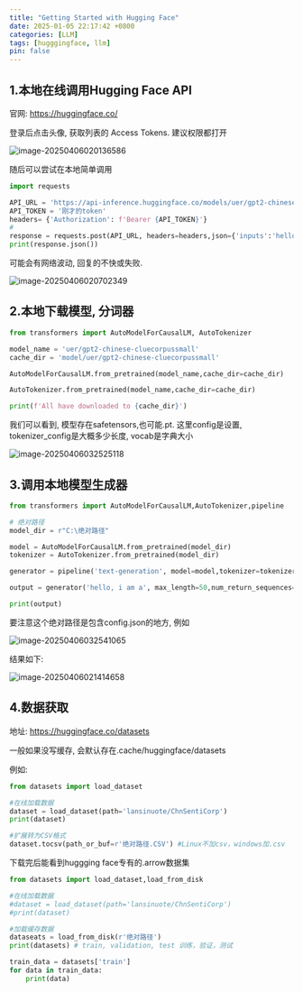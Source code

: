 ```yaml
---
title: "Getting Started with Hugging Face"
date: 2025-01-05 22:17:42 +0800
categories: [LLM]
tags: [hugggingface, llm]
pin: false
---
```


## 1.本地在线调用Hugging Face API

官网: https://huggingface.co/

登录后点击头像, 获取列表的 Access Tokens. 建议权限都打开

![image-20250406020136586](https://zr-picture.oss-cn-shanghai.aliyuncs.com/image-20250406020136586.png)

随后可以尝试在本地简单调用

```python
import requests

API_URL = 'https://api-inference.huggingface.co/models/uer/gpt2-chinese-cluecorpussmall'
API_TOKEN = '刚才的token'
headers= {'Authorization': f'Bearer {API_TOKEN}'}
#
response = requests.post(API_URL, headers=headers,json={'inputs':'hello, hugging face'})
print(response.json())
```

可能会有网络波动, 回复的不快或失败.

![image-20250406020702349](https://zr-picture.oss-cn-shanghai.aliyuncs.com/image-20250406020702349.png)

## 2.本地下载模型, 分词器

```python
from transformers import AutoModelForCausalLM, AutoTokenizer

model_name = 'uer/gpt2-chinese-cluecorpussmall'
cache_dir = 'model/uer/gpt2-chinese-cluecorpussmall'

AutoModelForCausalLM.from_pretrained(model_name,cache_dir=cache_dir)

AutoTokenizer.from_pretrained(model_name,cache_dir=cache_dir)

print(f'All have downloaded to {cache_dir}')
```

我们可以看到, 模型存在safetensors,也可能.pt. 这里config是设置, tokenizer_config是大概多少长度, vocab是字典大小

![image-20250406032525118](https://zr-picture.oss-cn-shanghai.aliyuncs.com/image-20250406032525118.png)

## 3.调用本地模型生成器

```python
from transformers import AutoModelForCausalLM,AutoTokenizer,pipeline

# 绝对路径
model_dir = r"C:\绝对路径"

model = AutoModelForCausalLM.from_pretrained(model_dir)
tokenizer = AutoTokenizer.from_pretrained(model_dir)

generator = pipeline('text-generation', model=model,tokenizer=tokenizer,device='cpu')

output = generator('hello, i am a', max_length=50,num_return_sequences=1)

print(output)
```

要注意这个绝对路径是包含config.json的地方, 例如

![image-20250406032541065](https://zr-picture.oss-cn-shanghai.aliyuncs.com/image-20250406032541065.png)

结果如下:

![image-20250406021414658](https://zr-picture.oss-cn-shanghai.aliyuncs.com/image-20250406021414658.png)

## 4.数据获取

地址: https://huggingface.co/datasets

一般如果没写缓存, 会默认存在.cache/huggingface/datasets

例如:

```python
from datasets import load_dataset

#在线加载数据
dataset = load_dataset(path='lansinuote/ChnSentiCorp')
print(dataset)

#扩展转为CSV格式
dataset.tocsv(path_or_buf=r'绝对路径.CSV') #Linux不加csv，windows加.csv
```

下载完后能看到huggging face专有的.arrow数据集

```python
from datasets import load_dataset,load_from_disk

#在线加载数据
#dataset = load_dataset(path='lansinuote/ChnSentiCorp')
#print(dataset)

#加载缓存数据
dataseats = load_from_disk(r'绝对路径')
print(datasets) # train, validation, test 训练，验证，测试

train_data = datasets['train']
for data in train_data:
    print(data)
```
